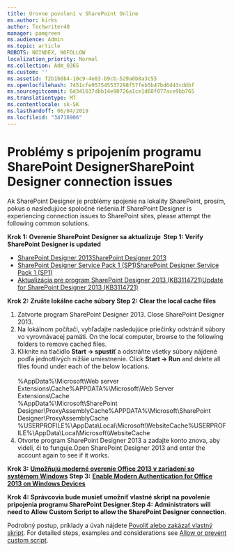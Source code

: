 ```yaml
---
title: Úrovne povolení v SharePoint Online
ms.author: kirks
author: Techwriter40
manager: pamgreen
ms.audience: Admin
ms.topic: article
ROBOTS: NOINDEX, NOFOLLOW
localization_priority: Normal
ms.collection: Adm_O365
ms.custom: ''
ms.assetid: f2b1b6b4-10c9-4e83-b9cb-529a0b8a3c55
ms.openlocfilehash: 7451cfe957545537298f57feb5b47bd6d43cddbf
ms.sourcegitcommit: 6d341637dbb14e90726a1ce1d68f077ace9bb765
ms.translationtype: MT
ms.contentlocale: sk-SK
ms.lasthandoff: 06/04/2019
ms.locfileid: "34716906"
---
```

# <a name="sharepoint-designer-connection-issues"></a><span data-ttu-id="ed0d7-102">Problémy s pripojením programu SharePoint Designer</span><span class="sxs-lookup"><span data-stu-id="ed0d7-102">SharePoint Designer connection issues</span></span> 

<p><span data-ttu-id="ed0d7-103">Ak SharePoint Designer je problémy spojenie na lokality SharePoint, prosím, pokus o nasledujúce spoločné riešenia.</span><span class="sxs-lookup"><span data-stu-id="ed0d7-103">If SharePoint Designer is experiencing connection issues to SharePoint sites, please attempt the following common solutions.</span></span></p> <p><span data-ttu-id="ed0d7-104"><strong>Krok 1:</strong> <strong>Overenie SharePoint Designer sa aktualizuje&nbsp; </strong></span><span class="sxs-lookup"><span data-stu-id="ed0d7-104"><strong>Step 1:</strong> <strong>Verify SharePoint Designer is updated&nbsp;</strong></span></span></p> <ul> <li><span data-ttu-id="ed0d7-105"><a href="https://www.microsoft.com/en-us/download/details.aspx?id=35491">SharePoint Designer 2013</a></span><span class="sxs-lookup"><span data-stu-id="ed0d7-105"><a href="https://www.microsoft.com/en-us/download/details.aspx?id=35491">SharePoint Designer 2013</a></span></span></li> <li><span data-ttu-id="ed0d7-106"><a href="https://support.microsoft.com/en-us/help/2817441/description-of-microsoft-sharepoint-designer-2013-service-pack-1-sp1">SharePoint Designer Service Pack 1 (SP1)</a></span><span class="sxs-lookup"><span data-stu-id="ed0d7-106"><a href="https://support.microsoft.com/en-us/help/2817441/description-of-microsoft-sharepoint-designer-2013-service-pack-1-sp1">SharePoint Designer Service Pack 1 (SP1)</a></span></span></li> <li><span data-ttu-id="ed0d7-107"><a href="https://support.microsoft.com/en-us/help/3114721/august-2-2016-update-for-sharepoint-designer-2013-kb3114721">Aktualizácia pre program SharePoint Designer 2013 (KB3114721)</a></span><span class="sxs-lookup"><span data-stu-id="ed0d7-107"><a href="https://support.microsoft.com/en-us/help/3114721/august-2-2016-update-for-sharepoint-designer-2013-kb3114721">Update for SharePoint Designer 2013 (KB3114721)</a></span></span></li> </ul> <p><span data-ttu-id="ed0d7-108"><strong>Krok 2:</strong> <strong>Zrušte lokálne cache súbory</strong>&nbsp;</span><span class="sxs-lookup"><span data-stu-id="ed0d7-108"><strong>Step 2:</strong> <strong>Clear the local cache files</strong>&nbsp;</span></span></p> <ol> <li style="font-weight: 400;"><span data-ttu-id="ed0d7-109">Zatvorte program SharePoint Designer 2013.&nbsp;</span><span class="sxs-lookup"><span data-stu-id="ed0d7-109">Close SharePoint Designer 2013.&nbsp;</span></span></li> <li style="font-weight: 400;"><span data-ttu-id="ed0d7-110">Na lokálnom počítači, vyhľadajte nasledujúce priečinky odstrániť súbory vo vyrovnávacej pamäti.&nbsp;</span><span class="sxs-lookup"><span data-stu-id="ed0d7-110">On the local computer, browse to the following folders to remove cached files.&nbsp;</span></span></li> <li style="font-weight: 400;"><span data-ttu-id="ed0d7-111">Kliknite na tlačidlo <strong>Start -&gt; spustiť</strong> a odstráňte všetky súbory nájdené podľa jednotlivých nižšie umiestnenie.&nbsp;</span><span class="sxs-lookup"><span data-stu-id="ed0d7-111">Click <strong>Start -&gt; Run</strong> and delete all files found under each of the below locations.&nbsp;</span></span><br /><br /><span data-ttu-id="ed0d7-112">%AppData%\Microsoft\Web server Extensions\Cache</span><span class="sxs-lookup"><span data-stu-id="ed0d7-112">%APPDATA%\Microsoft\Web Server Extensions\Cache</span></span><br /><span data-ttu-id="ed0d7-113">%AppData%\Microsoft\SharePoint Designer\ProxyAssemblyCache</span><span class="sxs-lookup"><span data-stu-id="ed0d7-113">%APPDATA%\Microsoft\SharePoint Designer\ProxyAssemblyCache</span></span><br /><span data-ttu-id="ed0d7-114">%USERPROFILE%\AppData\Local\Microsoft\WebsiteCache</span><span class="sxs-lookup"><span data-stu-id="ed0d7-114">%USERPROFILE%\AppData\Local\Microsoft\WebsiteCache</span></span></li> <li style="font-weight: 400;"><span data-ttu-id="ed0d7-115">Otvorte program SharePoint Designer 2013 a zadajte konto znova, aby videli, či to funguje.</span><span class="sxs-lookup"><span data-stu-id="ed0d7-115">Open SharePoint Designer 2013 and enter the account again to see if it works.</span></span></li> </ol> <p><span data-ttu-id="ed0d7-116"><strong>Krok 3:</strong> <a href="https://docs.microsoft.com/en-us/office365/admin/security-and-compliance/enable-modern-authentication?redirectSourcePath=%252fen-us%252farticle%252fEnable-Modern-Authentication-for-Office-2013-on-Windows-devices-7dc1c01a-090f-4971-9677-f1b192d6c910&amp;view=o365-worldwide"> <strong>Umožňujú moderné overenie Office 2013 v zariadení so systémom Windows</strong></a>&nbsp;</span><span class="sxs-lookup"><span data-stu-id="ed0d7-116"><strong>Step 3:</strong> <a href="https://docs.microsoft.com/en-us/office365/admin/security-and-compliance/enable-modern-authentication?redirectSourcePath=%252fen-us%252farticle%252fEnable-Modern-Authentication-for-Office-2013-on-Windows-devices-7dc1c01a-090f-4971-9677-f1b192d6c910&amp;view=o365-worldwide"><strong>Enable Modern Authentication for Office 2013 on Windows Devices</strong></a>&nbsp;</span></span></p> <p><span data-ttu-id="ed0d7-117"><strong>Krok 4:</strong> <strong>Správcovia bude musieť umožniť vlastné skript na povolenie pripojenia programu SharePoint Designer</strong>.</span><span class="sxs-lookup"><span data-stu-id="ed0d7-117"><strong>Step 4:</strong> <strong>Administrators will need to Allow Custom Script to allow the SharePoint Designer connection</strong>.</span></span></p> <p><span data-ttu-id="ed0d7-118">Podrobný postup, príklady a úvah nájdete <a href="https://docs.microsoft.com/en-us/sharepoint/allow-or-prevent-custom-script">Povoliť alebo zakázať vlastný skript</a>.&nbsp;</span><span class="sxs-lookup"><span data-stu-id="ed0d7-118">For detailed steps, examples and considerations see <a href="https://docs.microsoft.com/en-us/sharepoint/allow-or-prevent-custom-script">Allow or prevent custom script</a>.&nbsp;</span></span></p>


